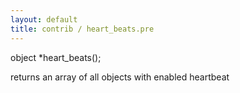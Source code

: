 ```yaml
---
layout: default
title: contrib / heart_beats.pre
---
```


object \*heart_beats();

returns an array of all objects with enabled heartbeat

